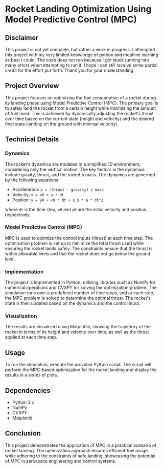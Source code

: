 # Rocket Landing Optimization Using Model Predictive Control (MPC)

## Disclaimer
This project is not yet complete, but rather a work in progress. I attempted this project with my very limited knowledge of python and mcahine learning as best I could. The code does not run because I got stuck running into many errors when attempting to run it. I hope I can still receive some partial credit for the effort put forth.
Thank you for your understanding.

## Project Overview

This project focuses on optimizing the fuel consumption of a rocket during its landing phase using Model Predictive Control (MPC). The primary goal is to safely land the rocket from a certain height while minimizing the amount of fuel used. This is achieved by dynamically adjusting the rocket's thrust over time based on the current state (height and velocity) and the desired final state (landing on the ground with minimal velocity).

## Technical Details

### Dynamics

The rocket's dynamics are modeled in a simplified 1D environment, considering only the vertical motion. The key factors in the dynamics include gravity, thrust, and the rocket's mass. The dynamics are governed by the following equations:

- Acceleration: `a = (thrust - gravity) / mass`
- Velocity: `v = v0 + a * dt`
- Position: `y = y0 + v0 * dt + 0.5 * a * dt^2`

where `dt` is the time step, `v0` and `y0` are the initial velocity and position, respectively.

### Model Predictive Control (MPC)

MPC is used to optimize the control inputs (thrust) at each time step. The optimization problem is set up to minimize the total thrust used while ensuring the rocket lands safely. The constraints ensure that the thrust is within allowable limits and that the rocket does not go below the ground level.

### Implementation

The project is implemented in Python, utilizing libraries such as NumPy for numerical operations and CVXPY for solving the optimization problem. The simulation runs over a predefined number of time steps, and at each step, the MPC problem is solved to determine the optimal thrust. The rocket's state is then updated based on the dynamics and the control input.

### Visualization

The results are visualized using Matplotlib, showing the trajectory of the rocket in terms of its height and velocity over time, as well as the thrust applied at each time step.

## Usage

To run the simulation, execute the provided Python script. The script will perform the MPC-based optimization for the rocket landing and display the results in a series of plots.

## Dependencies

- Python 3.x
- NumPy
- CVXPY
- Matplotlib

## Conclusion

This project demonstrates the application of MPC in a practical scenario of rocket landing. The optimization approach ensures efficient fuel usage while adhering to the constraints of safe landing, showcasing the potential of MPC in aerospace engineering and control systems.

